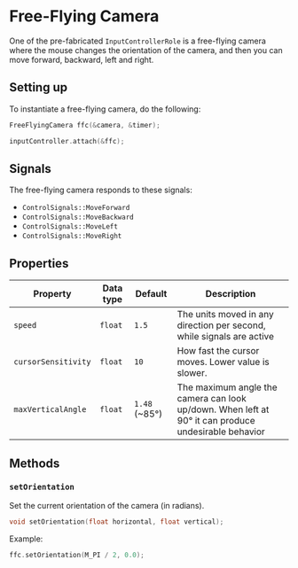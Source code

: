 # Free-Flying Camera

One of the pre-fabricated ``InputControllerRole`` is a free-flying camera
where the mouse changes the orientation of the camera, and then you can move
forward, backward, left and right.

## Setting up
To instantiate a free-flying camera, do the following:

````c++
FreeFlyingCamera ffc(&camera, &timer);

inputController.attach(&ffc);
````

## Signals
The free-flying camera responds to these signals:

- ``ControlSignals::MoveForward``
- ``ControlSignals::MoveBackward``
- ``ControlSignals::MoveLeft``
- ``ControlSignals::MoveRight``

## Properties
| Property              | Data type | Default             | Description                                                                                             |
|-----------------------| --- |---------------------|---------------------------------------------------------------------------------------------------------|
| ``speed``             | ``float`` | ``1.5``             | The units moved in any direction per second, while signals are active                                   |
| ``cursorSensitivity`` | ``float`` | ``10``              | How fast the cursor moves. Lower value is slower.                                                       |
| ``maxVerticalAngle``  | ``float`` | ``1.48`` (~85&deg;) | The maximum angle the camera can look up/down. When left at 90&deg; it can produce undesirable behavior |

## Methods
### ``setOrientation``
Set the current orientation of the camera (in radians).

````c++
void setOrientation(float horizontal, float vertical);
````

Example:
````c++
ffc.setOrientation(M_PI / 2, 0.0);
````